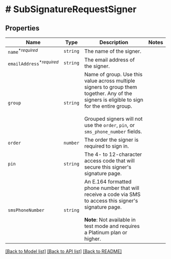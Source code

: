 # # SubSignatureRequestSigner



## Properties

Name | Type | Description | Notes
------------ | ------------- | ------------- | -------------
| `name`<sup>*_required_</sup> | ```string``` |  The name of the signer.  |  |
| `emailAddress`<sup>*_required_</sup> | ```string``` |  The email address of the signer.  |  |
| `group` | ```string``` |  Name of group. Use this value across multiple signers to group them together. Any of the signers is eligible to sign for the entire group.<br><br>Grouped signers will not use the `order`, `pin`, or `sms_phone_number` fields.  |  |
| `order` | ```number``` |  The order the signer is required to sign in.  |  |
| `pin` | ```string``` |  The 4- to 12-character access code that will secure this signer&#39;s signature page.  |  |
| `smsPhoneNumber` | ```string``` |  An E.164 formatted phone number that will receive a code via SMS to access this signer&#39;s signature page.<br><br>**Note**: Not available in test mode and requires a Platinum plan or higher.  |  |

[[Back to Model list]](../../README.md#models) [[Back to API list]](../../README.md#endpoints) [[Back to README]](../../README.md)
